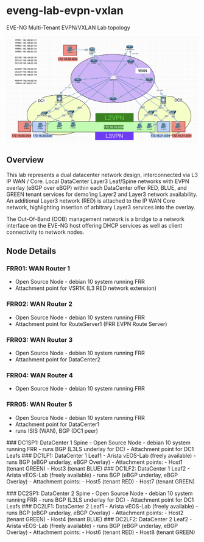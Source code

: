 # eveng-lab-evpn-vxlan
EVE-NG Multi-Tenant EVPN/VXLAN Lab topology 

<p align="center">
    <img src="media/lab-topo-2021_11_11.png" width="800"/>
</p>

## Overview

<p>This lab represents a dual datacenter network design, interconnected via L3 IP WAN / Core.  Local DataCenter Layer3 Leaf/Spine networks with EVPN overlay (eBGP over eBGP) within each DataCenter offer RED, BLUE, and GREEN tenant services for demo'ing Layer2 and Layer3 network availability.  An additional Layer3 network (RED) is attached to the IP WAN Core network, highlighting insertion of arbitrary Layer3 services into the overlay.
<p>The Out-Of-Band (OOB) management network is a bridge to a network interface on the EVE-NG host offering DHCP services as well as client connectivity to network nodes.


## Node Details

### FRR01:  WAN Router 1<br>
- Open Source Node - debian 10 system running FRR
- Attachment point for VSR1K (L3 RED network extension)
### FRR02:  WAN Router 2
- Open Source Node - debian 10 system running FRR
- Attachment point for RouteServer1 (FRR EVPN Route Server)
### FRR03:  WAN Router 3
- Open Source Node - debian 10 system running FRR
- Attachment point for DataCenter2
### FRR04:  WAN Router 4
- Open Source Node - debian 10 system running FRR
### FRR05:  WAN Router 5
- Open Source Node - debian 10 system running FRR
- Attachment point for DataCenter1
- runs ISIS (WAN), BGP (DC1 peer)
<p>
### DC1SP1:  DataCenter 1 Spine
- Open Source Node - debian 10 system running FRR
- runs BGP (L3LS underlay for DC)
- Attachment point for DC1 Leafs
### DC1LF1:  DataCenter 1 Leaf1
- Arista vEOS-Lab (freely available)
- runs BGP (eBGP underlay, eBGP Overlay)
- Attachment points:
  - Host1 (tenant GREEN)
  - Host3 (tenant BLUE)
### DC1LF2:  DataCenter 1 Leaf2
- Arista vEOS-Lab (freely available)
- runs BGP (eBGP underlay, eBGP Overlay)
- Attachment points:
  - Host5 (tenant RED)
  - Host7 (tenant GREEN)
<p>
### DC2SP1:  DataCenter 2 Spine
- Open Source Node - debian 10 system running FRR
- runs BGP (L3LS underlay for DC)
- Attachment point for DC1 Leafs
### DC2LF1:  DataCenter 2 Leaf1
- Arista vEOS-Lab (freely available)
- runs BGP (eBGP underlay, eBGP Overlay)
- Attachment points:
  - Host2 (tenant GREEN)
  - Host4 (tenant BLUE)
### DC2LF2:  DataCenter 2 Leaf2
- Arista vEOS-Lab (freely available)
- runs BGP (eBGP underlay, eBGP Overlay)
- Attachment points:
  - Host6 (tenant RED)
  - Host8 (tenant GREEN)
<p>
